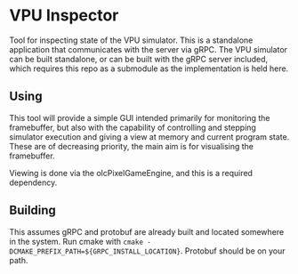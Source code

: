 # VPU Inspector

Tool for inspecting state of the VPU simulator. This is a standalone application that communicates with the server via gRPC. The VPU simulator can be built standalone, or can be built with the gRPC server included, which requires this repo as a submodule as the implementation is held here.

## Using

This tool will provide a simple GUI intended primarily for monitoring the framebuffer, but also with the capability of controlling and stepping simulator execution and giving a view at memory and current program state. These are of decreasing priority, the main aim is for visualising the framebuffer.

Viewing is done via the olcPixelGameEngine, and this is a required dependency.

## Building

This assumes gRPC and protobuf are already built and located somewhere in the system. Run cmake with `cmake -DCMAKE_PREFIX_PATH=${GRPC_INSTALL_LOCATION}`. Protobuf should be on your path.

